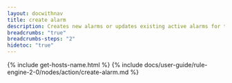```yaml
---
layout: docwithnav
title: create alarm
description: Creates new alarms or updates existing active alarms for the message originator.
breadcrumbs: "true"
breadcrumbs-steps: "2"
hidetoc: "true"
---
```


{% include get-hosts-name.html %}
{% include docs/user-guide/rule-engine-2-0/nodes/action/create-alarm.md %}
